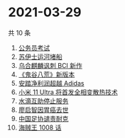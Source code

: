 # 2021-03-29

共 10 条

<!-- BEGIN ZHIHUSEARCH -->
<!-- 最后更新时间 Mon Mar 29 2021 03:07:08 GMT+0800 (China Standard Time) -->
1. [公务员考试](https://www.zhihu.com/search?q=公务员)
1. [苏伊士运河堵船](https://www.zhihu.com/search?q=苏伊士运河)
1. [乌合麒麟讽刺 BCI 新作](https://www.zhihu.com/search?q=乌合麒麟)
1. [《鬼谷八荒》新版本](https://www.zhihu.com/search?q=鬼谷八荒)
1. [安踏净利润超越 Adidas](https://www.zhihu.com/search?q=安踏净利润)
1. [小米 11 Ultra 将首发全相变散热技术](https://www.zhihu.com/search?q=小米11ultra)
1. [水滴互助停止服务](https://www.zhihu.com/search?q=水滴关停)
1. [廖启智因胃癌去世](https://www.zhihu.com/search?q=廖启智)
1. [中国足协谴责耐克](https://www.zhihu.com/search?q=足协)
1. [海贼王 1008 话](https://www.zhihu.com/search?q=海贼王)
<!-- END ZHIHUSEARCH -->
